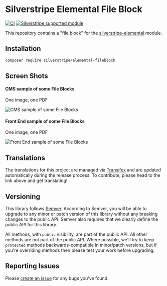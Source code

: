 # Silverstripe Elemental File Block

[![CI](https://github.com/silverstripe/silverstripe-elemental-fileblock/actions/workflows/ci.yml/badge.svg)](https://github.com/silverstripe/silverstripe-elemental-fileblock/actions/workflows/ci.yml)
[![Silverstripe supported module](https://img.shields.io/badge/silverstripe-supported-0071C4.svg)](https://www.silverstripe.org/software/addons/silverstripe-commercially-supported-module-list/)

This repository contains a "file block" for the [silverstripe-elemental](https://github.com/dnadesign/silverstripe-elemental) module.

## Installation

```sh
composer require silverstripe/elemental-fileblock
```

## Screen Shots

#### CMS sample of some File Blocks
One image, one PDF

![CMS sample of some File Blocks](./readme-images/example-cms.png)

#### Front End sample of some File Blocks
One image, one PDF

![Front End sample of some File Blocks](./readme-images/example-frontend.png)

## Translations

The translations for this project are managed via [Transifex](https://www.transifex.com/silverstripe/silverstripe-elemental-fileblock)
and are updated automatically during the release process. To contribute, please head to the link above and get
translating!

## Versioning

This library follows [Semver](http://semver.org). According to Semver, you will be able to upgrade to any minor or patch version of this library without any breaking changes to the public API. Semver also requires that we clearly define the public API for this library.

All methods, with `public` visibility, are part of the public API. All other methods are not part of the public API. Where possible, we'll try to keep `protected` methods backwards-compatible in minor/patch versions, but if you're overriding methods then please test your work before upgrading.

## Reporting Issues

Please [create an issue](http://github.com/silverstripe/silverstripe-elemental-fileblock/issues/new) for any bugs you've found.
